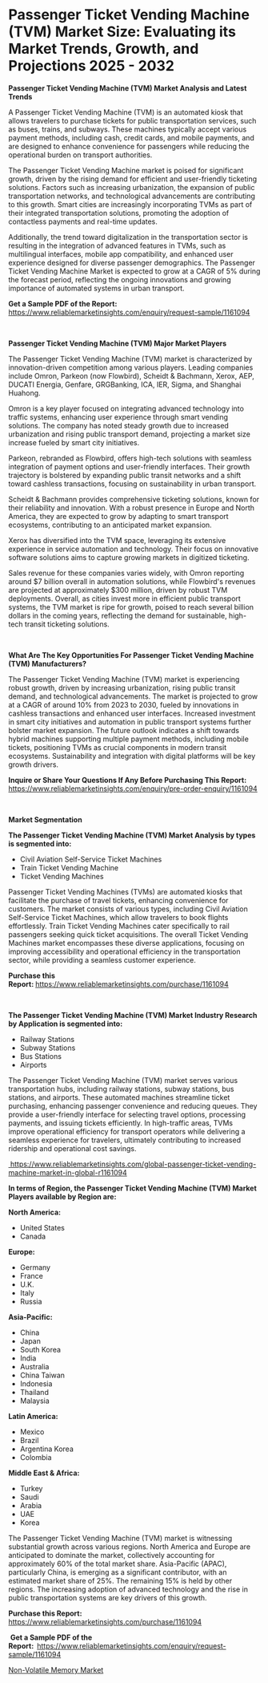 <p><h1>Passenger Ticket Vending Machine (TVM) Market Size: Evaluating its Market Trends, Growth, and Projections 2025 - 2032</h1></p><p><strong>Passenger Ticket Vending Machine (TVM) Market Analysis and Latest Trends</strong></p>
<p><p>A Passenger Ticket Vending Machine (TVM) is an automated kiosk that allows travelers to purchase tickets for public transportation services, such as buses, trains, and subways. These machines typically accept various payment methods, including cash, credit cards, and mobile payments, and are designed to enhance convenience for passengers while reducing the operational burden on transport authorities.</p><p>The Passenger Ticket Vending Machine market is poised for significant growth, driven by the rising demand for efficient and user-friendly ticketing solutions. Factors such as increasing urbanization, the expansion of public transportation networks, and technological advancements are contributing to this growth. Smart cities are increasingly incorporating TVMs as part of their integrated transportation solutions, promoting the adoption of contactless payments and real-time updates.</p><p>Additionally, the trend toward digitalization in the transportation sector is resulting in the integration of advanced features in TVMs, such as multilingual interfaces, mobile app compatibility, and enhanced user experience designed for diverse passenger demographics. The Passenger Ticket Vending Machine Market is expected to grow at a CAGR of 5% during the forecast period, reflecting the ongoing innovations and growing importance of automated systems in urban transport.</p></p>
<p><strong>Get a Sample PDF of the Report:&nbsp;</strong> <a href="https://www.reliablemarketinsights.com/enquiry/request-sample/1161094?utm_campaign=2993&utm_medium=2&utm_source=Github&utm_content=ia&utm_term=22032025&utm_id=passenger-ticket-vending-machine-tvm">https://www.reliablemarketinsights.com/enquiry/request-sample/1161094</a></p>
<p>&nbsp;</p>
<p><strong>Passenger Ticket Vending Machine (TVM) Major Market Players</strong></p>
<p><p>The Passenger Ticket Vending Machine (TVM) market is characterized by innovation-driven competition among various players. Leading companies include Omron, Parkeon (now Flowbird), Scheidt & Bachmann, Xerox, AEP, DUCATI Energia, Genfare, GRGBanking, ICA, IER, Sigma, and Shanghai Huahong.</p><p>Omron is a key player focused on integrating advanced technology into traffic systems, enhancing user experience through smart vending solutions. The company has noted steady growth due to increased urbanization and rising public transport demand, projecting a market size increase fueled by smart city initiatives.</p><p>Parkeon, rebranded as Flowbird, offers high-tech solutions with seamless integration of payment options and user-friendly interfaces. Their growth trajectory is bolstered by expanding public transit networks and a shift toward cashless transactions, focusing on sustainability in urban transport. </p><p>Scheidt & Bachmann provides comprehensive ticketing solutions, known for their reliability and innovation. With a robust presence in Europe and North America, they are expected to grow by adapting to smart transport ecosystems, contributing to an anticipated market expansion.</p><p>Xerox has diversified into the TVM space, leveraging its extensive experience in service automation and technology. Their focus on innovative software solutions aims to capture growing markets in digitized ticketing.</p><p>Sales revenue for these companies varies widely, with Omron reporting around $7 billion overall in automation solutions, while Flowbird's revenues are projected at approximately $300 million, driven by robust TVM deployments. Overall, as cities invest more in efficient public transport systems, the TVM market is ripe for growth, poised to reach several billion dollars in the coming years, reflecting the demand for sustainable, high-tech transit ticketing solutions.</p></p>
<p>&nbsp;</p>
<p><strong>What Are The Key Opportunities For Passenger Ticket Vending Machine (TVM) Manufacturers?</strong></p>
<p><p>The Passenger Ticket Vending Machine (TVM) market is experiencing robust growth, driven by increasing urbanization, rising public transit demand, and technological advancements. The market is projected to grow at a CAGR of around 10% from 2023 to 2030, fueled by innovations in cashless transactions and enhanced user interfaces. Increased investment in smart city initiatives and automation in public transport systems further bolster market expansion. The future outlook indicates a shift towards hybrid machines supporting multiple payment methods, including mobile tickets, positioning TVMs as crucial components in modern transit ecosystems. Sustainability and integration with digital platforms will be key growth drivers.</p></p>
<p><strong>Inquire or Share Your Questions If Any Before Purchasing This Report:</strong> <a href="https://www.reliablemarketinsights.com/enquiry/pre-order-enquiry/1161094?utm_campaign=2993&utm_medium=2&utm_source=Github&utm_content=ia&utm_term=22032025&utm_id=passenger-ticket-vending-machine-tvm">https://www.reliablemarketinsights.com/enquiry/pre-order-enquiry/1161094</a></p>
<p>&nbsp;</p>
<p><strong>Market Segmentation</strong></p>
<p><strong>The Passenger Ticket Vending Machine (TVM) Market Analysis by types is segmented into:</strong></p>
<p><ul><li>Civil Aviation Self-Service Ticket Machines</li><li>Train Ticket Vending Machine</li><li>Ticket Vending Machines</li></ul></p>
<p><p>Passenger Ticket Vending Machines (TVMs) are automated kiosks that facilitate the purchase of travel tickets, enhancing convenience for customers. The market consists of various types, including Civil Aviation Self-Service Ticket Machines, which allow travelers to book flights effortlessly. Train Ticket Vending Machines cater specifically to rail passengers seeking quick ticket acquisitions. The overall Ticket Vending Machines market encompasses these diverse applications, focusing on improving accessibility and operational efficiency in the transportation sector, while providing a seamless customer experience.</p></p>
<p><strong>Purchase this Report:&nbsp;</strong><a href="https://www.reliablemarketinsights.com/purchase/1161094?utm_campaign=2993&utm_medium=2&utm_source=Github&utm_content=ia&utm_term=22032025&utm_id=passenger-ticket-vending-machine-tvm">https://www.reliablemarketinsights.com/purchase/1161094</a></p>
<p>&nbsp;</p>
<p><strong>The Passenger Ticket Vending Machine (TVM) Market Industry Research by Application is segmented into:</strong></p>
<p><ul><li>Railway Stations</li><li>Subway Stations</li><li>Bus Stations</li><li>Airports</li></ul></p>
<p><p>The Passenger Ticket Vending Machine (TVM) market serves various transportation hubs, including railway stations, subway stations, bus stations, and airports. These automated machines streamline ticket purchasing, enhancing passenger convenience and reducing queues. They provide a user-friendly interface for selecting travel options, processing payments, and issuing tickets efficiently. In high-traffic areas, TVMs improve operational efficiency for transport operators while delivering a seamless experience for travelers, ultimately contributing to increased ridership and operational cost savings.</p></p>
<p><a href="https://www.reliablemarketinsights.com/global-passenger-ticket-vending-machine-market-in-global-r1161094?utm_campaign=2993&utm_medium=2&utm_source=Github&utm_content=ia&utm_term=22032025&utm_id=passenger-ticket-vending-machine-tvm">&nbsp;https://www.reliablemarketinsights.com/global-passenger-ticket-vending-machine-market-in-global-r1161094</a></p>
<p><strong>In terms of Region, the Passenger Ticket Vending Machine (TVM) Market Players available by Region are:</strong></p>
<p>
    <p> <strong> North America: </strong>
        <ul>
            <li>United States</li>
            <li>Canada</li>
        </ul>
        </p> 
    <p> <strong> Europe: </strong>
        <ul>
            <li>Germany</li>
            <li>France</li>
            <li>U.K.</li>
            <li>Italy</li>
            <li>Russia</li>
        </ul>
        </p> 
    <p> <strong> Asia-Pacific: </strong>
        <ul>
            <li>China</li>
            <li>Japan</li>
            <li>South Korea</li>
            <li>India</li>
            <li>Australia</li>
            <li>China Taiwan</li>
            <li>Indonesia</li>
            <li>Thailand</li>
            <li>Malaysia</li>
        </ul>
        </p> 
    <p> <strong> Latin America: </strong>
        <ul>
            <li>Mexico</li>
            <li>Brazil</li>
            <li>Argentina Korea</li>
            <li>Colombia</li>
        </ul>
        </p> 
    <p> <strong> Middle East & Africa: </strong>
        <ul>
            <li>Turkey</li>
            <li>Saudi</li>
            <li>Arabia</li>
            <li>UAE</li>
            <li>Korea</li>
        </ul>
    </p>
    </p>
<p><p>The Passenger Ticket Vending Machine (TVM) market is witnessing substantial growth across various regions. North America and Europe are anticipated to dominate the market, collectively accounting for approximately 60% of the total market share. Asia-Pacific (APAC), particularly China, is emerging as a significant contributor, with an estimated market share of 25%. The remaining 15% is held by other regions. The increasing adoption of advanced technology and the rise in public transportation systems are key drivers of this growth.</p></p>
<p><strong>Purchase this Report: </strong><a href="https://www.reliablemarketinsights.com/purchase/1161094?utm_campaign=2993&utm_medium=2&utm_source=Github&utm_content=ia&utm_term=22032025&utm_id=passenger-ticket-vending-machine-tvm">https://www.reliablemarketinsights.com/purchase/1161094</a></p>
<p>&nbsp;<strong>Get a Sample PDF of the Report:&nbsp;&nbsp;</strong><a href="https://www.reliablemarketinsights.com/enquiry/request-sample/1161094?utm_campaign=2993&utm_medium=2&utm_source=Github&utm_content=ia&utm_term=22032025&utm_id=passenger-ticket-vending-machine-tvm">https://www.reliablemarketinsights.com/enquiry/request-sample/1161094</a></p>
<p><strong></strong></p>
<p><p><a href="https://github.com/kaloyhboosh/Market-Research-Report-List-1/blob/main/non-volatile-memory-market.md?utm_campaign=2993&utm_medium=2&utm_source=Github&utm_content=ia&utm_term=22032025&utm_id=passenger-ticket-vending-machine-tvm">Non-Volatile Memory Market</a></p></p>